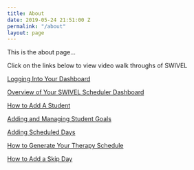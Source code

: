 ```yaml
---
title: About
date: 2019-05-24 21:51:00 Z
permalink: "/about"
layout: page
---
```


This is the about page...

Click on the links below to view video walk throughs of SWIVEL 

[Logging Into Your Dashboard](https://youtu.be/pcx8_l2v2NQ)

[Overview of Your SWIVEL Scheduler Dashboard](https://youtu.be/wD68YBGiutw)

[How to Add A Student](https://youtu.be/TmLNbSG7OlQ)

[Adding and Managing Student Goals](https://youtu.be/CR5PeEHa-Zk)

[Adding Scheduled Days](https://youtu.be/PW6sJ1crmxM)

[How to Generate Your Therapy Schedule](https://youtu.be/uMbwqZRNlq8)

[How to Add a Skip Day](https://youtu.be/IziBTPrU9IA)